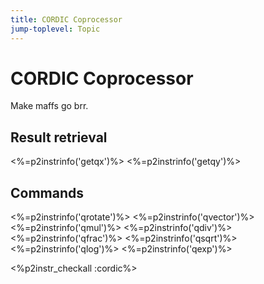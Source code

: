 ```yaml
---
title: CORDIC Coprocessor
jump-toplevel: Topic
---
```

# CORDIC Coprocessor

Make maffs go brr.


## Result retrieval

<%=p2instrinfo('getqx')%>
<%=p2instrinfo('getqy')%>

## Commands

<%=p2instrinfo('qrotate')%>
<%=p2instrinfo('qvector')%>
<%=p2instrinfo('qmul')%>
<%=p2instrinfo('qdiv')%>
<%=p2instrinfo('qfrac')%>
<%=p2instrinfo('qsqrt')%>
<%=p2instrinfo('qlog')%>
<%=p2instrinfo('qexp')%>


<%p2instr_checkall :cordic%>